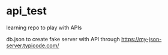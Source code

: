 # api_test
learning repo to play with APIs

db.json to create fake server with API through https://my-json-server.typicode.com/
